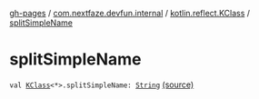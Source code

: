 [gh-pages](../../index.md) / [com.nextfaze.devfun.internal](../index.md) / [kotlin.reflect.KClass](index.md) / [splitSimpleName](./split-simple-name.md)

# splitSimpleName

`val `[`KClass`](https://kotlinlang.org/api/latest/jvm/stdlib/kotlin.reflect/-k-class/index.html)`<*>.splitSimpleName: `[`String`](https://kotlinlang.org/api/latest/jvm/stdlib/kotlin/-string/index.html) [(source)](https://github.com/NextFaze/dev-fun/tree/master/devfun/src/main/java/com/nextfaze/devfun/internal/CamelCase.kt#L14)
